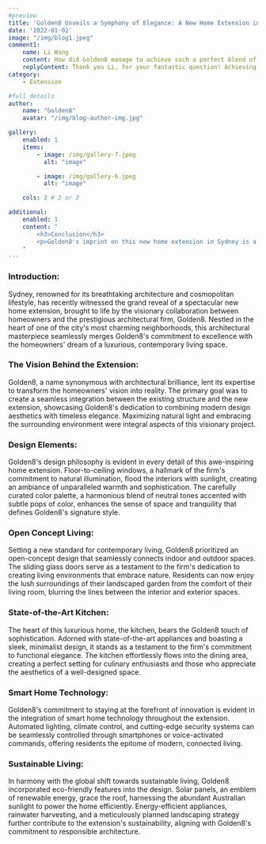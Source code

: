 ```yaml
---
#preview
title: 'Golden8 Unveils a Symphony of Elegance: A New Home Extension in Sydney Redefining Modern Living'
date: '2022-01-02'
image: "/img/blog1.jpeg"
comment1:
    name: Li Wang
    content: How did Golden8 manage to achieve such a perfect blend of traditional charm and modern functionality in this Sydney home extension? 
    replyContent: Thank you Li, for your fantastic question! Achieving the perfect blend of traditional charm and modern functionality in our Sydney home extension involved meticulous planning and a deep understanding of the homeowners' vision. We focused on preserving elements of the existing structure that held historical significance while seamlessly incorporating modern design features. Our team at Golden8 believes in creating spaces that not only reflect contemporary living but also pay homage to the architectural heritage of the surroundings. If you have more specific inquiries or aspects you'd like to explore further, we're here to share more insights into the design journey!
category:
    - Extension

#full details
author:
    name: "Golden8"
    avatar: "/img/blog-author-img.jpg"

gallery:
    enabled: 1
    items:
        - image: /img/gallery-7.jpeg
          alt: "image"

        - image: /img/gallery-6.jpeg
          alt: "image"

    cols: 2 # 2 or 3

additional:
    enabled: 1
    content: "
        <h3>Conclusion</h3>
        <p>Golden8's imprint on this new home extension in Sydney is a testament to the firm's unwavering dedication to architectural innovation and luxury living. By seamlessly blending traditional charm with contemporary functionality, the homeowners and Golden8 have crafted a haven that stands as a shining example of thoughtful design. As Sydney continues to evolve, this architectural gem reflects the city's commitment to excellence, making every day a celebration of elegance and comfort in a home designed by Golden8.</p>
    "
---
```


### Introduction:

Sydney, renowned for its breathtaking architecture and cosmopolitan lifestyle, has recently witnessed the grand reveal of a spectacular new home extension, brought to life by the visionary collaboration between homeowners and the prestigious architectural firm, Golden8. Nestled in the heart of one of the city's most charming neighborhoods, this architectural masterpiece seamlessly merges Golden8's commitment to excellence with the homeowners' dream of a luxurious, contemporary living space.

### The Vision Behind the Extension:

Golden8, a name synonymous with architectural brilliance, lent its expertise to transform the homeowners' vision into reality. The primary goal was to create a seamless integration between the existing structure and the new extension, showcasing Golden8's dedication to combining modern design aesthetics with timeless elegance. Maximizing natural light and embracing the surrounding environment were integral aspects of this visionary project.

### Design Elements:

Golden8's design philosophy is evident in every detail of this awe-inspiring home extension. Floor-to-ceiling windows, a hallmark of the firm's commitment to natural illumination, flood the interiors with sunlight, creating an ambiance of unparalleled warmth and sophistication. The carefully curated color palette, a harmonious blend of neutral tones accented with subtle pops of color, enhances the sense of space and tranquility that defines Golden8's signature style.

### Open Concept Living:

Setting a new standard for contemporary living, Golden8 prioritized an open-concept design that seamlessly connects indoor and outdoor spaces. The sliding glass doors serve as a testament to the firm's dedication to creating living environments that embrace nature. Residents can now enjoy the lush surroundings of their landscaped garden from the comfort of their living room, blurring the lines between the interior and exterior spaces.

### State-of-the-Art Kitchen:

The heart of this luxurious home, the kitchen, bears the Golden8 touch of sophistication. Adorned with state-of-the-art appliances and boasting a sleek, minimalist design, it stands as a testament to the firm's commitment to functional elegance. The kitchen effortlessly flows into the dining area, creating a perfect setting for culinary enthusiasts and those who appreciate the aesthetics of a well-designed space.

### Smart Home Technology:

Golden8's commitment to staying at the forefront of innovation is evident in the integration of smart home technology throughout the extension. Automated lighting, climate control, and cutting-edge security systems can be seamlessly controlled through smartphones or voice-activated commands, offering residents the epitome of modern, connected living.

### Sustainable Living:

In harmony with the global shift towards sustainable living, Golden8 incorporated eco-friendly features into the design. Solar panels, an emblem of renewable energy, grace the roof, harnessing the abundant Australian sunlight to power the home efficiently. Energy-efficient appliances, rainwater harvesting, and a meticulously planned landscaping strategy further contribute to the extension's sustainability, aligning with Golden8's commitment to responsible architecture.
